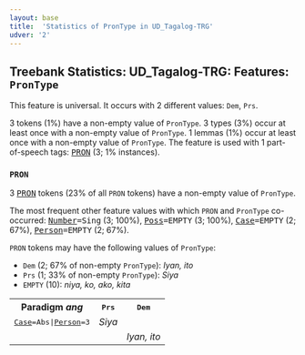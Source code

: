```yaml
---
layout: base
title:  'Statistics of PronType in UD_Tagalog-TRG'
udver: '2'
---
```


## Treebank Statistics: UD_Tagalog-TRG: Features: `PronType`

This feature is universal.
It occurs with 2 different values: `Dem`, `Prs`.

3 tokens (1%) have a non-empty value of `PronType`.
3 types (3%) occur at least once with a non-empty value of `PronType`.
1 lemmas (1%) occur at least once with a non-empty value of `PronType`.
The feature is used with 1 part-of-speech tags: <tt><a href="tl_trg-pos-PRON.html">PRON</a></tt> (3; 1% instances).

### `PRON`

3 <tt><a href="tl_trg-pos-PRON.html">PRON</a></tt> tokens (23% of all `PRON` tokens) have a non-empty value of `PronType`.

The most frequent other feature values with which `PRON` and `PronType` co-occurred: <tt><a href="tl_trg-feat-Number.html">Number</a></tt><tt>=Sing</tt> (3; 100%), <tt><a href="tl_trg-feat-Poss.html">Poss</a></tt><tt>=EMPTY</tt> (3; 100%), <tt><a href="tl_trg-feat-Case.html">Case</a></tt><tt>=EMPTY</tt> (2; 67%), <tt><a href="tl_trg-feat-Person.html">Person</a></tt><tt>=EMPTY</tt> (2; 67%).

`PRON` tokens may have the following values of `PronType`:

* `Dem` (2; 67% of non-empty `PronType`): <em>Iyan, ito</em>
* `Prs` (1; 33% of non-empty `PronType`): <em>Siya</em>
* `EMPTY` (10): <em>niya, ko, ako, kita</em>

<table>
  <tr><th>Paradigm <i>ang</i></th><th><tt>Prs</tt></th><th><tt>Dem</tt></th></tr>
  <tr><td><tt><tt><a href="tl_trg-feat-Case.html">Case</a></tt><tt>=Abs</tt>|<tt><a href="tl_trg-feat-Person.html">Person</a></tt><tt>=3</tt></tt></td><td><em>Siya</em></td><td></td></tr>
  <tr><td><tt></tt></td><td></td><td><em>Iyan, ito</em></td></tr>
</table>

